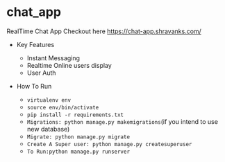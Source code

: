 # chat_app
RealTime Chat App 
Checkout here https://chat-app.shravanks.com/

* Key Features
  * Instant Messaging 
  * Realtime Online users display
  * User Auth

* How To Run
  * `virtualenv env`
  * `source env/bin/activate`
  * `pip install -r requirements.txt`
  * `Migrations: python manage.py makemigrations`(if you intend to use new database)
  * `Migrate: python manage.py migrate`
  * `Create A Super user: python manage.py createsuperuser`
  * `To Run:python manage.py runserver`
 
